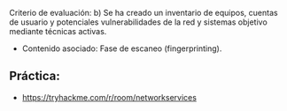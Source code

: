 Criterio de evaluación:
b) Se ha creado un inventario de equipos, cuentas de usuario y potenciales vulnerabilidades de la red y sistemas objetivo mediante técnicas activas.

* Contenido asociado: Fase de escaneo (fingerprinting).


## Práctica:
- https://tryhackme.com/r/room/networkservices